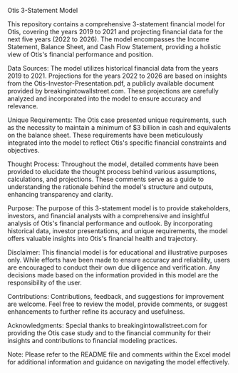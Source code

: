 
Otis 3-Statement Model

This repository contains a comprehensive 3-statement financial model for Otis, covering the years 2019 to 2021 and projecting financial data for the next five years (2022 to 2026). The model encompasses the Income Statement, Balance Sheet, and Cash Flow Statement, providing a holistic view of Otis's financial performance and position.

Data Sources:
The model utilizes historical financial data from the years 2019 to 2021. Projections for the years 2022 to 2026 are based on insights from the Otis-Investor-Presentation.pdf, a publicly available document provided by breakingintowallstreet.com. These projections are carefully analyzed and incorporated into the model to ensure accuracy and relevance.

Unique Requirements:
The Otis case presented unique requirements, such as the necessity to maintain a minimum of $3 billion in cash and equivalents on the balance sheet. These requirements have been meticulously integrated into the model to reflect Otis's specific financial constraints and objectives.

Thought Process:
Throughout the model, detailed comments have been provided to elucidate the thought process behind various assumptions, calculations, and projections. These comments serve as a guide to understanding the rationale behind the model's structure and outputs, enhancing transparency and clarity.

Purpose:
The purpose of this 3-statement model is to provide stakeholders, investors, and financial analysts with a comprehensive and insightful analysis of Otis's financial performance and outlook. By incorporating historical data, investor presentations, and unique requirements, the model offers valuable insights into Otis's financial health and trajectory.

Disclaimer:
This financial model is for educational and illustrative purposes only. While efforts have been made to ensure accuracy and reliability, users are encouraged to conduct their own due diligence and verification. Any decisions made based on the information provided in this model are the responsibility of the user.

Contributions:
Contributions, feedback, and suggestions for improvement are welcome. Feel free to review the model, provide comments, or suggest enhancements to further refine its accuracy and usefulness.

Acknowledgments:
Special thanks to breakingintowallstreet.com for providing the Otis case study and to the financial community for their insights and contributions to financial modeling practices.

Note:
Please refer to the README file and comments within the Excel model for additional information and guidance on navigating the model effectively.
